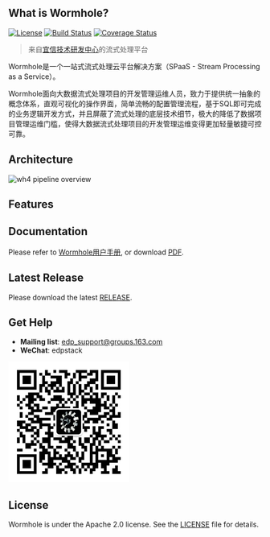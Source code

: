 

## What is Wormhole?

[![License](https://img.shields.io/badge/license-Apache%202-4EB1BA.svg)](https://www.apache.org/licenses/LICENSE-2.0.html)
[![Build Status](https://travis-ci.org/edp963/wormhole.svg?branch=master)](https://travis-ci.org/edp963/wormhole)
[![Coverage Status](https://coveralls.io/repos/github/edp963/wormhole/badge.svg)](https://coveralls.io/github/edp963/wormhole)

> 来自[宜信](https://www.creditease.cn/)[技术研发中心](http://crdc.creditease.cn/)的流式处理平台

Wormhole是一个一站式流式处理云平台解决方案（SPaaS - Stream Processing as a Service）。

Wormhole面向大数据流式处理项目的开发管理运维人员，致力于提供统一抽象的概念体系，直观可视化的操作界面，简单流畅的配置管理流程，基于SQL即可完成的业务逻辑开发方式，并且屏蔽了流式处理的底层技术细节，极大的降低了数据项目管理运维门槛，使得大数据流式处理项目的开发管理运维变得更加轻量敏捷可控可靠。

## Architecture

![wh4 pipeline overview](https://github.com/edp963/wormhole/raw/master/docs/img/wh4_pipeline_overview.png)

## Features

## Documentation

Please refer to [Wormhole用户手册](https://edp-wormhole.gitbooks.io/wormhole-user-guide-cn/content), or download [PDF](https://www.gitbook.com/download/pdf/book/edp-wormhole/wormhole-user-guide-cn).

## Latest Release

Please download the latest [RELEASE](https://github.com/edp963/wormhole/releases/download/0.3.0/wormhole-0.3.0.tar.gz).

## Get Help

- **Mailing list**: edp_support@groups.163.com
- **WeChat**: edpstack

![二维码](https://github.com/edp963/edp-resource/raw/master/WeChat.jpg)

## License

Wormhole is under the Apache 2.0 license. See the [LICENSE](https://github.com/edp963/wormhole/blob/master/LICENSE) file for details.
